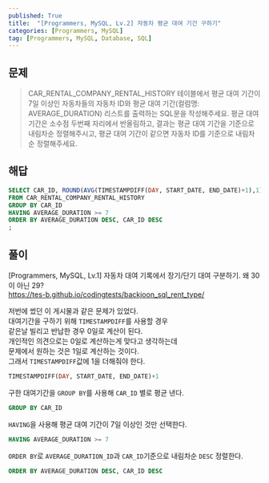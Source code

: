 ```yaml
---
published: True
title:  "[Programmers, MySQL, Lv.2] 자동차 평균 대여 기간 구하기"
categories: [Programmers, MySQL]
tag: [Programmers, MySQL, Database, SQL]
---
```


## 문제

> CAR_RENTAL_COMPANY_RENTAL_HISTORY 테이블에서 평균 대여 기간이 7일 이상인 자동차들의 자동차 ID와 평균 대여 기간(컬럼명: AVERAGE_DURATION) 리스트를 출력하는 SQL문을 작성해주세요. 평균 대여 기간은 소수점 두번째 자리에서 반올림하고, 결과는 평균 대여 기간을 기준으로 내림차순 정렬해주시고, 평균 대여 기간이 같으면 자동차 ID를 기준으로 내림차순 정렬해주세요.

## 해답

```sql
SELECT CAR_ID, ROUND(AVG(TIMESTAMPDIFF(DAY, START_DATE, END_DATE)+1),1) AS AVERAGE_DURATION 
FROM CAR_RENTAL_COMPANY_RENTAL_HISTORY
GROUP BY CAR_ID
HAVING AVERAGE_DURATION >= 7
ORDER BY AVERAGE_DURATION DESC, CAR_ID DESC
;
```

## 풀이

[Programmers, MySQL, Lv.1] 자동차 대여 기록에서 장기/단기 대여 구분하기. 왜 30이 아닌 29?  
<https://tes-b.github.io/codingtests/backjoon_sql_rent_type/>  

저번에 썼던 이 게시물과 같은 문제가 있었다.  
대여기간을 구하기 위해 ```TIMESTAMPDIFF```를 사용할 경우  
같은날 빌리고 반납한 경우 0일로 계산이 된다.  
개인적인 의견으로는 0일로 계산하는게 맞다고 생각하는데  
문제에서 원하는 것은 1일로 계산하는 것이다.  
그래서 ```TIMESTAMPDIFF```값에 1을 더해줘야 한다.  
```sql
TIMESTAMPDIFF(DAY, START_DATE, END_DATE)+1
```  

구한 대여기간을 ```GROUP BY```를 사용해 ```CAR_ID``` 별로 평균 낸다.
```sql
GROUP BY CAR_ID
```  
```HAVING```을 사용해 평균 대여 기간이 7일 이상인 것만 선택한다.  
```sql
HAVING AVERAGE_DURATION >= 7
```
```ORDER BY```로 ```AVERAGE_DURATION_ID```과 ```CAR_ID```기준으로 내림차순 ```DESC``` 정렬한다.  
```sql
ORDER BY AVERAGE_DURATION DESC, CAR_ID DESC
```
